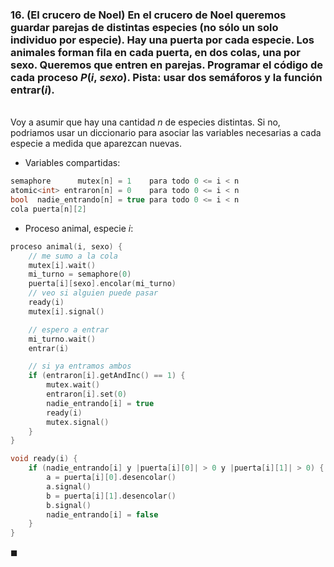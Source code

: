 ### 16. (El crucero de Noel) En el crucero de Noel queremos guardar parejas de distintas especies (no sólo un solo individuo por especie). Hay una puerta por cada especie. Los animales forman fila en cada puerta, en dos colas, una por sexo. Queremos que entren en parejas. Programar el código de cada proceso $P(i,\ sexo)$. Pista: usar dos semáforos y la función entrar($i$).

\
Voy a asumir que hay una cantidad $n$ de especies distintas. Si no, podriamos usar un diccionario para asociar las variables necesarias a cada especie a medida que aparezcan nuevas.

- Variables compartidas:

```C
semaphore      mutex[n] = 1    para todo 0 <= i < n
atomic<int> entraron[n] = 0    para todo 0 <= i < n
bool  nadie_entrando[n] = true para todo 0 <= i < n
cola puerta[n][2]
```

- Proceso animal, especie $i$:

```C
proceso animal(i, sexo) {
    // me sumo a la cola
    mutex[i].wait()
    mi_turno = semaphore(0)
    puerta[i][sexo].encolar(mi_turno)
    // veo si alguien puede pasar
    ready(i)
    mutex[i].signal()

    // espero a entrar
    mi_turno.wait()
    entrar(i)

    // si ya entramos ambos
    if (entraron[i].getAndInc() == 1) {
        mutex.wait()
        entraron[i].set(0)
        nadie_entrando[i] = true
        ready(i)
        mutex.signal()
    }
}

void ready(i) {
    if (nadie_entrando[i] y |puerta[i][0]| > 0 y |puerta[i][1]| > 0) {
        a = puerta[i][0].desencolar()
        a.signal()
        b = puerta[i][1].desencolar()
        b.signal()
        nadie_entrando[i] = false   
    }
}
```

$\blacksquare$
